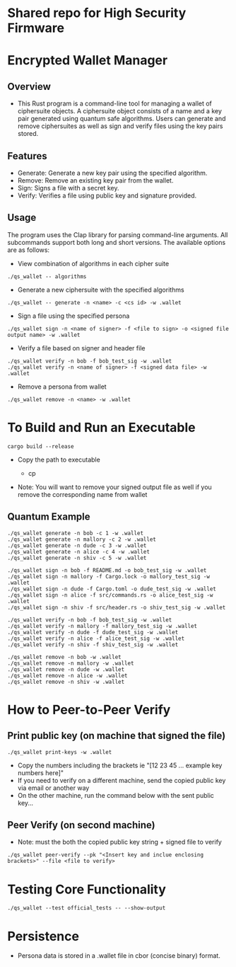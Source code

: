 # Shared repo for High Security Firmware

# Encrypted Wallet Manager

## Overview
- This Rust program is a command-line tool for managing a wallet of ciphersuite objects. A ciphersuite object consists of a name and a key pair generated using quantum safe algorithms. Users can generate and remove ciphersuites as well as sign and verify files using the key pairs stored.

## Features
- Generate: Generate a new key pair using the specified algorithm.
- Remove: Remove an existing key pair from the wallet.
- Sign: Signs a file with a secret key.
- Verify: Verifies a file using public key and signature provided.


## Usage
The program uses the Clap library for parsing command-line arguments. All subcommands support both long and short versions. The available options are as follows:

* View combination of algorithms in each cipher suite
```
./qs_wallet -- algorithms
```

* Generate a new ciphersuite with the specified algorithms
```
./qs_wallet -- generate -n <name> -c <cs id> -w .wallet
```

* Sign a file using the specified persona
```
./qs_wallet sign -n <name of signer> -f <file to sign> -o <signed file output name> -w .wallet
```

* Verify a file based on signer and header file
```
./qs_wallet verify -n bob -f bob_test_sig -w .wallet
./qs_wallet verify -n <name of signer> -f <signed data file> -w .wallet
```

* Remove a persona from wallet
```
./qs_wallet remove -n <name> -w .wallet
```

# To Build and Run an Executable
```
cargo build --release
```

* Copy the path to executable 
    * cp <src executable path> <destination directory for executable>


* Note: You will want to remove your signed output file as well if you remove the corresponding name from wallet

## Quantum Example
```
./qs_wallet generate -n bob -c 1 -w .wallet
./qs_wallet generate -n mallory -c 2 -w .wallet
./qs_wallet generate -n dude -c 3 -w .wallet
./qs_wallet generate -n alice -c 4 -w .wallet
./qs_wallet generate -n shiv -c 5 -w .wallet
```
```
./qs_wallet sign -n bob -f README.md -o bob_test_sig -w .wallet
./qs_wallet sign -n mallory -f Cargo.lock -o mallory_test_sig -w .wallet
./qs_wallet sign -n dude -f Cargo.toml -o dude_test_sig -w .wallet
./qs_wallet sign -n alice -f src/commands.rs -o alice_test_sig -w .wallet
./qs_wallet sign -n shiv -f src/header.rs -o shiv_test_sig -w .wallet
```
```
./qs_wallet verify -n bob -f bob_test_sig -w .wallet
./qs_wallet verify -n mallory -f mallory_test_sig -w .wallet
./qs_wallet verify -n dude -f dude_test_sig -w .wallet
./qs_wallet verify -n alice -f alice_test_sig -w .wallet
./qs_wallet verify -n shiv -f shiv_test_sig -w .wallet
```
```
./qs_wallet remove -n bob -w .wallet
./qs_wallet remove -n mallory -w .wallet
./qs_wallet remove -n dude -w .wallet
./qs_wallet remove -n alice -w .wallet
./qs_wallet remove -n shiv -w .wallet
```

# How to Peer-to-Peer Verify
## Print public key (on machine that signed the file)
```
./qs_wallet print-keys -w .wallet
```
* Copy the numbers including the brackets ie "[12 23 45 ... example key numbers here]"
* If you need to verify on a different machine, send the copied public key via email or another way
* On the other machine, run the command below with the sent public key...

## Peer Verify (on second machine)
* Note: must the both the copied public key string + signed file to verify
```
./qs_wallet peer-verify --pk "<Insert key and inclue enclosing brackets>" --file <file to verify>
```

# Testing Core Functionality
```
./qs_wallet --test official_tests -- --show-output  
``` 

# Persistence
- Persona data is stored in a .wallet file in cbor (concise binary) format. 
